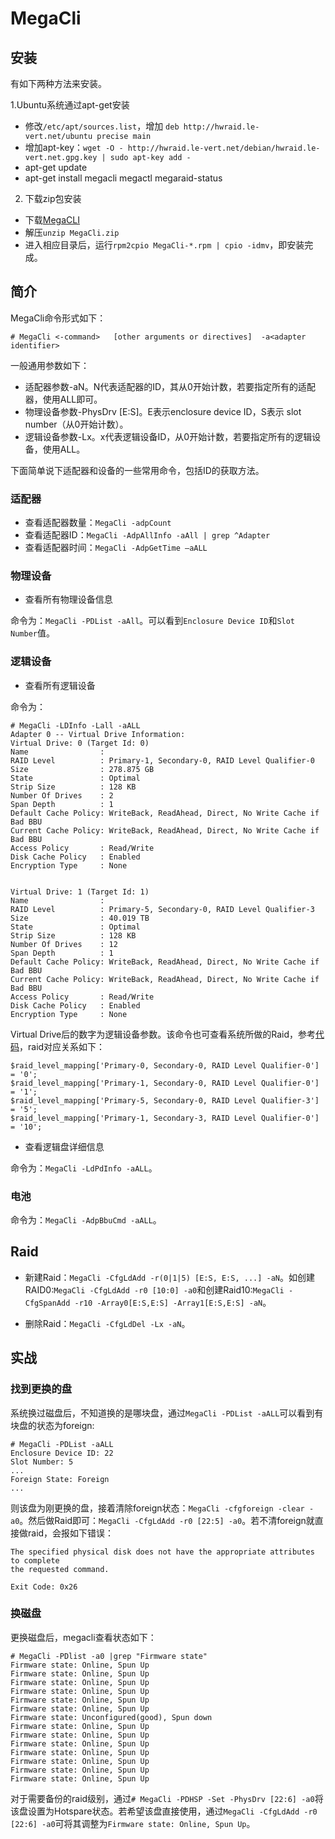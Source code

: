 # MegaCli

## 安装

有如下两种方法来安装。

1.Ubuntu系统通过apt-get安装
 - 修改`/etc/apt/sources.list`，增加 `deb http://hwraid.le-vert.net/ubuntu precise main`
 - 增加apt-key：`wget -O - http://hwraid.le-vert.net/debian/hwraid.le-vert.net.gpg.key | sudo apt-key add -`
 - apt-get update
 - apt-get install megacli megactl megaraid-status

2. 下载zip包安装
 - 下载[MegaCLI](http://www.lsi.com/support/Pages/download-results.aspx?keyword=megacli)
 - 解压`unzip MegaCli.zip`
 - 进入相应目录后，运行`rpm2cpio MegaCli-*.rpm | cpio -idmv`，即安装完成。

## 简介

MegaCli命令形式如下：
```
# MegaCli <-command>   [other arguments or directives]  -a<adapter identifier>
```

一般通用参数如下：

- 适配器参数-aN。N代表适配器的ID，其从0开始计数，若要指定所有的适配器，使用ALL即可。
- 物理设备参数-PhysDrv [E:S]。E表示enclosure device ID，S表示 slot number（从0开始计数）。
- 逻辑设备参数-Lx。x代表逻辑设备ID，从0开始计数，若要指定所有的逻辑设备，使用ALL。

下面简单说下适配器和设备的一些常用命令，包括ID的获取方法。

### 适配器

- 查看适配器数量：`MegaCli -adpCount`
- 查看适配器ID：`MegaCli -AdpAllInfo -aAll | grep ^Adapter`
- 查看适配器时间：`MegaCli -AdpGetTime –aALL`

### 物理设备

- 查看所有物理设备信息

命令为：`MegaCli -PDList -aAll`。可以看到`Enclosure Device ID`和`Slot Number`值。

### 逻辑设备

- 查看所有逻辑设备

命令为：
```
# MegaCli -LDInfo -Lall -aALL
Adapter 0 -- Virtual Drive Information:
Virtual Drive: 0 (Target Id: 0)
Name                :
RAID Level          : Primary-1, Secondary-0, RAID Level Qualifier-0
Size                : 278.875 GB
State               : Optimal
Strip Size          : 128 KB
Number Of Drives    : 2
Span Depth          : 1
Default Cache Policy: WriteBack, ReadAhead, Direct, No Write Cache if Bad BBU
Current Cache Policy: WriteBack, ReadAhead, Direct, No Write Cache if Bad BBU
Access Policy       : Read/Write
Disk Cache Policy   : Enabled
Encryption Type     : None


Virtual Drive: 1 (Target Id: 1)
Name                :
RAID Level          : Primary-5, Secondary-0, RAID Level Qualifier-3
Size                : 40.019 TB
State               : Optimal
Strip Size          : 128 KB
Number Of Drives    : 12
Span Depth          : 1
Default Cache Policy: WriteBack, ReadAhead, Direct, No Write Cache if Bad BBU
Current Cache Policy: WriteBack, ReadAhead, Direct, No Write Cache if Bad BBU
Access Policy       : Read/Write
Disk Cache Policy   : Enabled
Encryption Type     : None  
```

Virtual Drive后的数字为逻辑设备参数。该命令也可查看系统所做的Raid，参考[代码](http://tools.rapidsoft.de/perc/rs_check_raid_perc5i.class.php.txt)，raid对应关系如下：
```
$raid_level_mapping['Primary-0, Secondary-0, RAID Level Qualifier-0'] = '0';
$raid_level_mapping['Primary-1, Secondary-0, RAID Level Qualifier-0'] = '1';
$raid_level_mapping['Primary-5, Secondary-0, RAID Level Qualifier-3'] = '5';
$raid_level_mapping['Primary-1, Secondary-3, RAID Level Qualifier-0'] = '10';
```

- 查看逻辑盘详细信息

命令为：`MegaCli -LdPdInfo -aALL`。

### 电池

命令为：`MegaCli -AdpBbuCmd -aALL`。


## Raid

- 新建Raid：`MegaCli -CfgLdAdd -r(0|1|5) [E:S, E:S, ...] -aN`。如创建RAID0:`MegaCli -CfgLdAdd -r0 [10:0] -a0`和创建Raid10:`MegaCli -CfgSpanAdd -r10 -Array0[E:S,E:S] -Array1[E:S,E:S] -aN`。

- 删除Raid：`MegaCli -CfgLdDel -Lx -aN`。

## 实战

### 找到更换的盘
系统换过磁盘后，不知道换的是哪块盘，通过`MegaCli -PDList -aALL`可以看到有块盘的状态为foreign:
```
# MegaCli -PDList -aALL
Enclosure Device ID: 22
Slot Number: 5
...
Foreign State: Foreign
...

```

则该盘为刚更换的盘，接着清除foreign状态：`MegaCli -cfgforeign -clear -a0`。然后做Raid即可：`MegaCli -CfgLdAdd -r0 [22:5] -a0`。若不清foreign就直接做raid，会报如下错误：

```
The specified physical disk does not have the appropriate attributes to complete
the requested command.

Exit Code: 0x26
```

### 换磁盘
更换磁盘后，megacli查看状态如下：
```
# MegaCli -PDlist -a0 |grep "Firmware state"
Firmware state: Online, Spun Up
Firmware state: Online, Spun Up
Firmware state: Online, Spun Up
Firmware state: Online, Spun Up
Firmware state: Online, Spun Up
Firmware state: Online, Spun Up
Firmware state: Unconfigured(good), Spun down
Firmware state: Online, Spun Up
Firmware state: Online, Spun Up
Firmware state: Online, Spun Up
Firmware state: Online, Spun Up
Firmware state: Online, Spun Up
Firmware state: Online, Spun Up
Firmware state: Online, Spun Up
```

对于需要备份的raid级别，通过`# MegaCli -PDHSP -Set -PhysDrv [22:6] -a0`将该盘设置为Hotspare状态。若希望该盘直接使用，通过`MegaCli -CfgLdAdd -r0 [22:6] -a0`可将其调整为`Firmware state: Online, Spun Up`。
